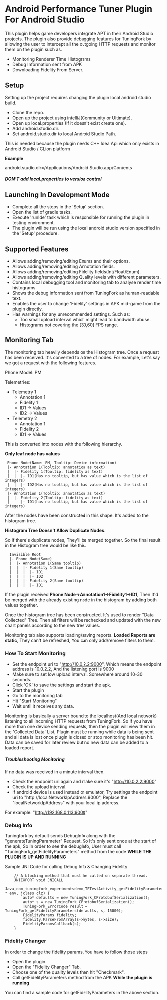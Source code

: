 # Android Performance Tuner Plugin For Android Studio

This plugin helps game developers integrate APT in their Android Studio projects.
 The plugin also provide debugging features for TuningFork by allowing the user to
 intercept all the outgoing HTTP requests and monitor them on the plugin such as.

 * Monitoring Renderer Time Histograms
 * Debug Information sent from APK
 * Downloading Fidelity From Server.

## Setup
Setting up the project requires changing the plugin local android studio build.
* Clone the repo.
* Open up the project using intelliJ(Community or Ultimate).
* Open up local.properties (If it doesn't exist create one).
* Add android.studio.dir.
* Set android.studio.dir to local Android Studio Path.

This is needed because the plugin needs C++ Idea Api which only exists in Android Studio
/ CLion platform

**Example**

android.studio.dir=/Applications/Android Studio.app/Contents

##### DON'T add local.properties to version control

## Launching In Development Mode
* Complete all the steps in the 'Setup' section.
* Open the list of gradle tasks.
* Execute 'runIde' task which is responsible for running the plugin in testing environment.
* The plugin will be run using the local android studio version specified in the 'Setup' procedure.

## Supported Features

* Allows adding/removing/editing Enums and their options.
* Allows adding/removing/editing Annotation fields.
* Allows adding/removing/editing Fidelity fields(Int/Float/Enum).
* Allows adding/removing/editing Quality levels with different parameters.
* Contains local debugging tool and monitoring tab to analyse render time histograms
* Shows the debug information sent from TuningFork as human-readable text.
* Enables the user to change 'Fidelity' settings in APK mid-game from the plugin directly.
* Has warnings for any unrecommended settings. Such as:
    * Too small upload interval which might lead to bandwidth abuse.
    * Histograms not covering the [30,60] FPS range.

## Monitoring Tab

The monitoring tab heavily depends on the Histogram tree. Once a request has been received.
It's converted to a tree of nodes. For example, Let's say we got a request with the following
features.

Phone Model: PM

Telemetries:
* Telemetry 1
    * Annotation 1
    * Fidelity 1
    * ID1 -> Values
    * ID2 -> Values
* Telemetry 2
    * Annotation 1
    * Fidelity 2
    * ID1 -> Values

This is converted into nodes with the following hierarchy.

__Only leaf node has values__
 ```
  Phone Node(Name: PM, Tooltip: Device information)
  |- Annotation 1(Tooltip: annotation as text)
  |  |- Fidelity 1(Tooltip: fidelity as text)
  |  |  |- ID1(Has no tooltip, but has value which is the list of integers)
  |  |  |- ID2(Has no tooltip, but has value which is the list of integers)
  |- Annotation 1(Tooltip: annotation as text)
  |  |- Fidelity 2(Tooltip: fidelity as text)
  |     |- ID1(has no tooltip, but has value which is the list of integers)
  ```
After the nodes have been constructed in this shape. It's added to the histogram tree.

__Histogram Tree Doesn't Allow Duplicate Nodes__.

So If there's duplicate nodes, They'll be merged together. So the final result in the Histogram tree
would be like this.
```
  Invisible Root
  |- Phone Node(Same)
  |  |- Annotation 1(Same tooltip)
  |  |  |- Fidelity 1(Same tooltip)
  |  |  |  |- ID1
  |  |  |  |- ID2
  |  |  |- Fidelity 2(Same tooltip)
  |  |  |  |- ID1
```
If the plugin received __Phone Node->Annotation1->Fidelity1->ID1__, Then It'd be merged with the
already existing node in the histogram by adding both values together.

Once the histogram tree has been constructed. It's used to render "Data Collected" Tree.
Then all filters will be rechecked and updated with the new chart panels according to the new
tree values.

Monitoring tab also supports loading/saving reports. __Loaded Reports are static__, They
can't be refreshed, You can only add/remove filters to them.

### How To Start Monitoring

* Set the endpoint uri to "http://10.0.2.2:9000", Which means the endpoint address is
10.0.2.2, And the listening port is 9000
* Make sure to set low upload interval. Somewhere around 10-30 seconds.
* Click 'OK' to save the settings and start the apk.
* Start the plugin
* Go to the monitoring tab
* Hit "Start Monitoring"
* Wait until it receives any data.

Monitoring is basically a server bound to the localhost(And local network) listening to all incoming HTTP requests
from TuningFork. So If you have more than one device sending requests, then the plugin will view them
in the 'Collected Data' List, Plugin must be running while data is being sent and all data is lost
once plugin is closed or stop monitoring has been hit. Data can be saved for later review but no
new data can be added to a loaded report.
##### Troubleshooting Monitoring

If no data was received in a minute interval then.

* Check the endpoint uri again and make sure it's "http://10.0.2.2:9000"
* Check the upload interval.
* If android device is used instead of emulator, Try settings the endpoint uri to
"http://localNetworkIpAddress:9000", Replace the "localNetworkIpAddress" with your local ip address.

For example: "http://192.168.0.113:9000"

### Debug Info

Tuningfork by default sends DebugInfo along with the "generateTuningParameter" Request.
So It's only sent once at the start of the apk, So In order to see the debugInfo,
User must call "TuningFork_getFidelityParameters" method from the code __WHILE THE PLUGIN
IS UP AND RUNNING__

Sample JNI Code for calling Debug Info & Changing Fidelity
```
    // A blocking method that must be called on separate thread.
    JNIEXPORT void JNICALL
    Java_com_tuningfork_experimentsdemo_TFTestActivity_getFidelityParameters(JNIEnv * env, jclass clz) {
        auto* defaults = new TuningFork_CProtobufSerialization();
        auto* s = new TuningFork_CProtobufSerialization();
        TuningFork_ErrorCode result = TuningFork_getFidelityParameters(defaults, s, 15000);
        FidelityParams fidelity;
        fidelity.ParseFromArray(s->bytes, s->size);
        FidelityParamsCallback(s);
    }
```

### Fidelity Changer

In order to change the fidelity params, You have to follow those steps

* Open the plugin.
* Open the "Fidelity Changer" Tab.
* Choose one of the quality levels then hit "Checkmark".
* Call getFidelityParameters method from the APK __While the plugin is running__

You can find a sample code for getFidelityParameters in the above section.